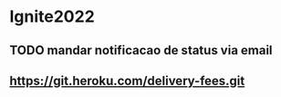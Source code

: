 # Ignite2022
## TODO mandar notificacao de status via email

## https://git.heroku.com/delivery-fees.git